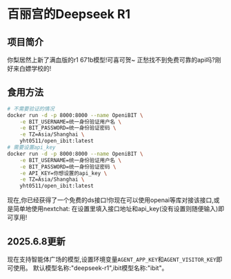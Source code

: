 # 百丽宫的Deepseek R1

## 项目简介

你梨居然上新了满血版的r1 671b模型!可喜可贺~
正愁找不到免费可靠的api吗?刚好来白嫖学校的!

## 食用方法
```bash
# 不需要验证的情况
docker run -d -p 8000:8000 --name OpeniBIT \
    -e BIT_USERNAME=统一身份验证用户名 \
    -e BIT_PASSWORD=统一身份验证密码 \
    -e TZ=Asia/Shanghai \
    yht0511/open_ibit:latest
# 需要设置api_key
docker run -d -p 8000:8000 --name OpeniBIT \
    -e BIT_USERNAME=统一身份验证用户名 \
    -e BIT_PASSWORD=统一身份验证密码 \
    -e API_KEY=你想设置的api_key \
    -e TZ=Asia/Shanghai \
    yht0511/open_ibit:latest
```

现在,你已经获得了一个免费的ds接口!你现在可以使用openai等库对接该接口,或是简单地使用nextchat: 在设置里填入接口地址和api_key(没有设置则随便输入)即可享用!


## 2025.6.8更新
现在支持智能体广场的模型,设置环境变量`AGENT_APP_KEY`和`AGENT_VISITOR_KEY`即可使用。
默认模型名称:"deepseek-r1",ibit模型名称:"ibit"。